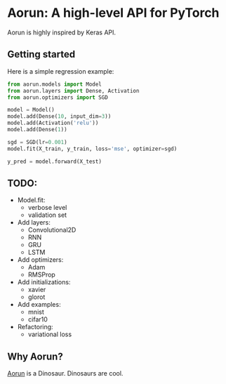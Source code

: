 # Aorun: A high-level API for PyTorch

Aorun is highly inspired by Keras API.

## Getting started

Here is a simple regression example:

```python
from aorun.models import Model
from aorun.layers import Dense, Activation
from aorun.optimizers import SGD

model = Model()
model.add(Dense(10, input_dim=3))
model.add(Activation('relu'))
model.add(Dense(1))

sgd = SGD(lr=0.001)
model.fit(X_train, y_train, loss='mse', optimizer=sgd)

y_pred = model.forward(X_test)
```

## TODO:

* Model.fit:
    - verbose level
    - validation set
* Add layers:
    - Convolutional2D
    - RNN
    - GRU
    - LSTM
* Add optimizers:
    - Adam
    - RMSProp
* Add initializations:
    - xavier
    - glorot
* Add examples:
    - mnist
    - cifar10
* Refactoring:
    - variational loss

## Why Aorun?

[Aorun](https://en.wikipedia.org/wiki/Aorun) is a Dinosaur. Dinosaurs are cool.
